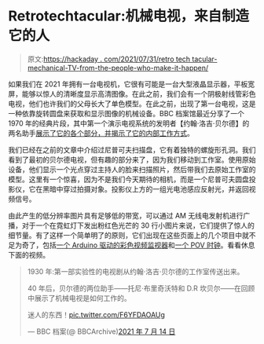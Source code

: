 # Retrotechtacular:机械电视，来自制造它的人

> 原文:[https://hackaday . com/2021/07/31/retro tech tacular-mechanical-TV-from-the-people-who-make-it-happen/](https://hackaday.com/2021/07/31/retrotechtacular-mechanical-tv-from-the-people-who-made-it-happen/)

如果我们在 2021 年拥有一台电视机，它很有可能是一台大型液晶显示器，平板宽屏，能够以惊人的清晰度显示高清图像。在此之前，我们会有一个阴极射线管彩色电视，他们也许我们的父母长大了单色模型。在此之前，出现了第一台电视，这是一种依靠旋转圆盘来获取和显示图像的机械设备。BBC 档案馆最近分享了一个 1970 年的经典片段，其中第一个演示电视系统的发明者【约翰·洛吉·贝尔德】的两名助手[展示了它的各个部分，并揭示了它的内部工作方式](https://twitter.com/BBCArchive/status/1415211963815137286)。

我们已经在之前的文章中介绍过尼普可夫扫描盘，它有着独特的螺旋形孔洞。我们看到了最初的贝尔德电视，但有趣的部分来了，因为我们移动到工作室。使用原始设备，他们显示一个光点穿过主持人的脸来扫描照片，然后带我们去原始工作室的模型。这里有一个惊喜，因为不是我们今天期待的相机，而是一个尼普可夫圆盘投影仪，它在黑暗中穿过拍摄对象。投影仪上方的一组光电池感应反射光，并返回视频信号。

由此产生的低分辨率图片具有足够低的带宽，可以通过 AM 无线电发射机进行广播，对于一个在霓虹灯下发出粉红色光芒的 30 行小图片来说，它们提供了惊人的细节量。有了这样一个简单明了的原则，它们出现在这些页面上的几个项目中就不足为奇了，包括[一个 Arduino 驱动的彩色视频监视器](https://hackaday.com/2021/06/23/big-spinning-disk-makes-a-small-color-video-display/)和[一个 POV 时钟](https://hackaday.com/2021/02/06/proto-tv-tech-lies-behind-this-pov-clock/)。看看休息下面的视频。

> 1930 年:第一部实验性的电视剧从约翰·洛吉·贝尔德的工作室传送出来。
> 
> 40 年后，贝尔德的两位助手——托尼·布里奇沃特和 D.R 坎贝尔——在回顾中展示了机械电视是如何工作的。
> 
> 迷人的东西！[pic.twitter.com/F6YFDAOAUg](https://t.co/F6YFDAOAUg)
> 
> — BBC 档案(@ BBCArchive)[2021 年 7 月 14 日](https://twitter.com/BBCArchive/status/1415211963815137286?ref_src=twsrc%5Etfw)